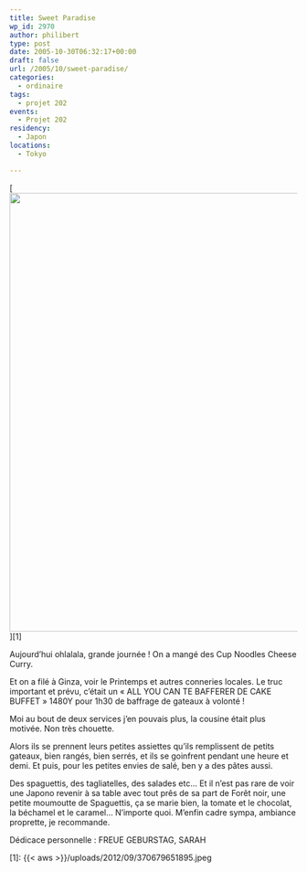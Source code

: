 ```yaml
---
title: Sweet Paradise
wp_id: 2970
author: philibert
type: post
date: 2005-10-30T06:32:17+00:00
draft: false
url: /2005/10/sweet-paradise/
categories:
  - ordinaire
tags:
  - projet 202
events:
  - Projet 202
residency:
  - Japon
locations:
  - Tokyo

---
```

[<img src="{{< aws >}}/uploads/2012/09/370679651895.jpeg" alt="" title="370679651895" width="1024" height="768" class="alignnone size-full wp-image-2971" srcset="{{< aws >}}/uploads/2012/09/370679651895.jpeg 1024w, {{< aws >}}/uploads/2012/09/370679651895-300x225.jpeg 300w, {{< aws >}}/uploads/2012/09/370679651895-263x197.jpeg 263w, {{< aws >}}/uploads/2012/09/370679651895-650x487.jpeg 650w" sizes="(max-width: 1024px) 100vw, 1024px" />][1]

Aujourd&rsquo;hui ohlalala, grande journée ! On a mangé des Cup Noodles Cheese Curry. 

Et on a filé à Ginza, voir le Printemps et autres conneries locales. Le truc important et prévu, c&rsquo;était un « ALL YOU CAN TE BAFFERER DE CAKE BUFFET » 1480Y pour 1h30 de baffrage de gateaux à volonté ! 

Moi au bout de deux services j&rsquo;en pouvais plus, la cousine était plus motivée. Non très chouette.

Alors ils se prennent leurs petites assiettes qu&rsquo;ils remplissent de petits gateaux, bien rangés, bien serrés, et ils se goinfrent pendant une heure et demi. Et puis, pour les petites envies de salé, ben y a des pâtes aussi.
  
Des spaguettis, des tagliatelles, des salades etc&#8230; Et il n&rsquo;est pas rare de voir une Japono revenir à sa table avec tout prês de sa part de Forêt noir, une petite moumoutte de Spaguettis, ça se marie bien, la tomate et le chocolat, la béchamel et le caramel&#8230; N&rsquo;importe quoi. M&rsquo;enfin cadre sympa, ambiance proprette, je recommande.

Dédicace personnelle : FREUE GEBURSTAG, SARAH

 [1]: {{< aws >}}/uploads/2012/09/370679651895.jpeg